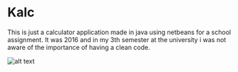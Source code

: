 # Kalc
This is just a calculator application made in java using netbeans for a school assignment. It was 2016 and in my 3th semester
at the university i was not aware of the importance of having a clean code.

![alt text](https://lh3.googleusercontent.com/9lHp8NwLObiUsDaPA_OlWvra39EvIv3JJnFboTu4i2XTttaeLS45PWHNpBKFE-1oJeiqiwYdf-j51zvBUmdEt3FHDcho3kvw0dNgohlJZm9LijgCNfuLGRFuRC78k0wgcJBPaKxIl1Iqeqd7peq0QSQz0aGhp8F2WETs1-FMJ6v0fc2bfbaQCbkBDsTOR5oiFfpuIV0Pjhqus-5TkWr3CCpqR8vqD4IEcDEy-SM-jue27hWkB0sBVyKV37xsG_qYBE32w1W2KA_zg4tyQwO_tmG2suul20w2Oc6HPYyJ2gaYikt9DMDWb_CiGz90m26EW9jD9CEPHI1kJ3g1OzJCweZWCP2FDpSPoKpPSfzmkjT4Xo7akUul6CtHwtrpyEo9QvruepPrxVHnfFiXI3YuiCbeC6ovIkE7uXPY2ZAqGiBqqEyycbDolJ98Rbf_lGI-x6OPOpkTSelEJ3ImHvcCFXdK66MCdMI5b1rDOGlBtASgiymiWQkkgiRGKFhCkPK-jsTv7enu9SbTreoCbm-N1aIPXp-3GI2NlH6UreJzdQOf020kMp4haX4-aOrYoS0GN3HcgQxYY16C_vBBWB45Y3-tqKxaVE5L85HE-XND4IHU4vFjTccZU2Bbdqj7Kj_MHdUSH_nIKyNRroVsTb8waYMMSc8ioh0=w368-h349-no)
